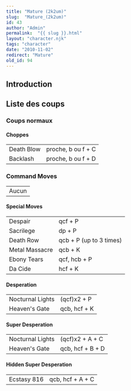 ```yaml
---
title: "Mature (2k2um)"
slug:  "Mature_(2k2um)"
id: 43
author: "Admin"
permalink:  "{{ slug }}.html"
layout: "character.njk"
tags: "character"
date: "2010-11-02"
redirect: "Mature"
old_id: 94
---
```


## Introduction

## Liste des coups

### Coups normaux

#### Choppes

|            |                    |
|------------|--------------------|
| Death Blow | proche, b ou f + C |
| Backlash   | proche, b ou f + D |

### Command Moves

|       |
|-------|
| Aucun |

#### Special Moves

|                |                         |
|----------------|-------------------------|
| Despair        | qcf + P                 |
| Sacrilege      | dp + P                  |
| Death Row      | qcb + P (up to 3 times) |
| Metal Massacre | qcb + K                 |
| Ebony Tears    | qcf, hcb + P            |
| Da Cide        | hcf + K                 |

#### Desperation

|                  |              |
|------------------|--------------|
| Nocturnal Lights | (qcf)x2 + P  |
| Heaven's Gate    | qcb, hcf + K |

#### Super Desperation

|                  |                  |
|------------------|------------------|
| Nocturnal Lights | (qcf)x2 + A + C  |
| Heaven's Gate    | qcb, hcf + B + D |

#### Hidden Super Desperation

|             |                  |
|-------------|------------------|
| Ecstasy 816 | qcb, hcf + A + C |
